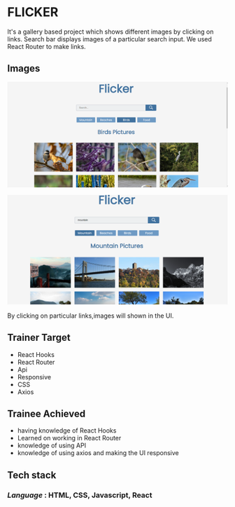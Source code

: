 # **FLICKER** #

It's a gallery based project which shows different images by clicking on links. Search bar displays images of a particular search input. We used React Router to make links.

## Images ##
![Alt text](F1.jpeg)

![Alt text](F2.jpeg)

By clicking on particular links,images will shown in the UI.

## Trainer Target
- React Hooks
- React Router
- Api
- Responsive
- CSS
- Axios

## Trainee Achieved
- having knowledge of React Hooks
- Learned on working in React Router
- knowledge of using API
- knowledge of using axios and making the UI responsive

## Tech stack
### _Language_ : HTML, CSS, Javascript, React